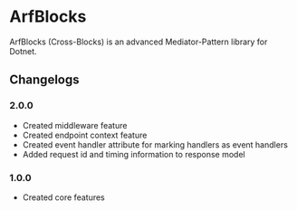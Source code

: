 # ArfBlocks

ArfBlocks (Cross-Blocks) is an advanced Mediator-Pattern library for Dotnet.

## Changelogs

### 2.0.0

- Created middleware feature
- Created endpoint context feature
- Created event handler attribute for marking handlers as event handlers
- Added request id and timing information to response model

### 1.0.0

- Created core features
